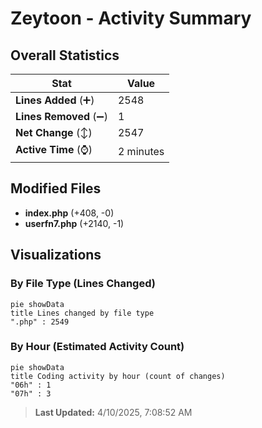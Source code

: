 # Zeytoon - Activity Summary 

## Overall Statistics

| Stat                   | Value                                                             |
| ---------------------- | ----------------------------------------------------------------- |
| **Lines Added** (➕)   | 2548                                          |
| **Lines Removed** (➖) | 1                                        |
| **Net Change** (↕)    | 2547                |
| **Active Time** (⌚)   | 2 minutes |


## Modified Files
- **index.php** (+408, -0)
- **userfn7.php** (+2140, -1)

## Visualizations

### By File Type (Lines Changed)

```mermaid
pie showData
title Lines changed by file type
".php" : 2549
```

### By Hour (Estimated Activity Count)

```mermaid
pie showData
title Coding activity by hour (count of changes)
"06h" : 1
"07h" : 3
```


> **Last Updated:** 4/10/2025, 7:08:52 AM